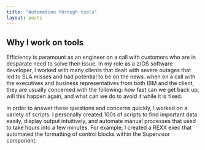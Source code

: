 ```yaml
---
title: "Automation through tools"
layout: posts
---
```


## Why I work on tools

Efficiency is paramount as an engineer on a call with customers who are in desparate need to solve their issue. In my role as a z/OS software developer, I worked with many clients that dealt with severe outages that led to SLA misses and had potential to be on the news. when on a call with the executives and business representatives from both IBM and the client, they are usually concerned with the following: how fast can we get back up, will this happen again, and what can we do to avoid it while it is fixed. 

In order to answer these questions and concerns quickly, I worked on a variety of scripts. I personally created 100s of scripts to find important data easily, display output intuitively, and automate manual processes that used to take hours into a few minutes. For example, I created a REXX exec that automated the formatting of control blocks within the Supervisor component.




